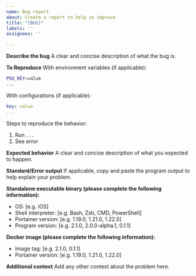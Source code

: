 ```yaml
---
name: Bug report
about: Create a report to help us improve
title: "[BUG]"
labels: ''
assignees: ''

---
```


**Describe the bug**
A clear and concise description of what the bug is.

**To Reproduce**
With environment variables (if applicable):

```bash
PSU_KEY=value
...
```

With configurations (if applicable):

```yaml
key: value
...
```

Steps to reproduce the behavior:
 1. Run `...`
 2. See error

**Expected behavior**
A clear and concise description of what you expected to happen.

**Standard/Error output**
If applicable, copy and paste the program output to help explain your problem.

**Standalone executable binary (please complete the following information):**
 - OS: [e.g. iOS]
 - Shell interpreter: [e.g. Bash, Zsh, CMD, PowerShell]
 - Portainer version: [e.g. 1.19.0, 1.21.0, 1.22.0]
 - Program version: [e.g. 2.1.0, 2.0.0-alpha.1, 0.1.1]

**Docker image (please complete the following information):**
 - Image tag: [e.g. 2.1.0, 0.1.1]
 - Portainer version: [e.g. 1.19.0, 1.21.0, 1.22.0]

**Additional context**
Add any other context about the problem here.

